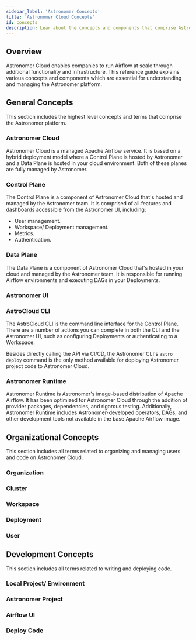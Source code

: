 ```yaml
---
sidebar_label: 'Astronomer Concepts'
title: 'Astronomer Cloud Concepts'
id: concepts
description: Lear about the concepts and components that comprise Astronomer Cloud.
---
```


## Overview

Astronomer Cloud enables companies to run Airflow at scale through additional functionality and infrastructure. This reference guide explains various concepts and components which are essential for understanding and managing the Astronomer platform.

## General Concepts

This section includes the highest level concepts and terms that comprise the Astronomer platform.

### Astronomer Cloud

Astronomer Cloud is a managed Apache Airflow service. It is based on a hybrid deployment model where a Control Plane is hosted by Astronomer and a Data Plane is hosted in your cloud environment. Both of these planes are fully managed by Astronomer.

### Control Plane

The Control Plane is a component of Astronomer Cloud that's hosted and managed by the Astronomer team. It is comprised of all features and dashboards accessible from the Astronomer UI, including:

- User management.
- Workspace/ Deployment management.
- Metrics.
- Authentication.

### Data Plane

The Data Plane is a component of Astronomer Cloud that's hosted in your cloud and managed by the Astronomer team. It is responsible for running Airflow environments and executing DAGs in your Deployments.

### Astronomer UI

### AstroCloud CLI

The AstroCloud CLI is the command line interface for the Control Plane. There are a number of actions you can complete in both the CLI and the Astronomer UI, such as configuring Deployments or authenticating to a Workspace.

Besides directly calling the API via CI/CD, the Astronomer CLI's `astro deploy` command is the only method available for deploying Astronomer project code to Astronomer Cloud.

### Astronomer Runtime

Astronomer Runtime is Astronomer's image-based distribution of Apache Airflow. It has been optimized for Astronomer Cloud through the addition of provider packages, dependencies, and rigorous testing. Additionally, Astronomer Runtime includes Astronomer-developed operators, DAGs, and other development tools not available in the base Apache Airflow image.

## Organizational Concepts

This section includes all terms related to organizing and managing users and code on Astronomer Cloud.

### Organization

### Cluster

### Workspace

### Deployment

### User

## Development Concepts

This section includes all terms related to writing and deploying code.

### Local Project/ Environment

### Astronomer Project

### Airflow UI

### Deploy Code
